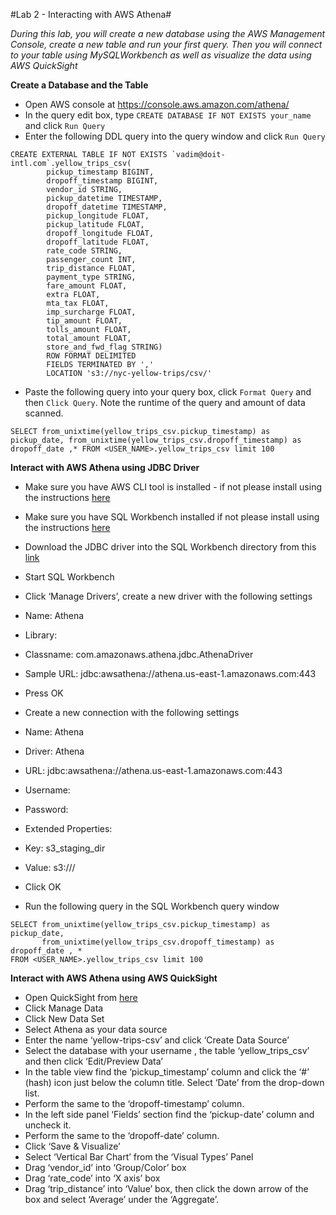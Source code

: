 #Lab 2 - Interacting with AWS Athena#

*During this lab, you will create a new database using the AWS Management Console, create a new table and run your first query. Then you will connect to your table using MySQLWorkbench as well as visualize the data using AWS QuickSight*

**Create a Database and the Table**
 - Open AWS console at https://console.aws.amazon.com/athena/
 - In the query edit box, type ```CREATE DATABASE IF NOT EXISTS your_name``` and click ```Run Query```
 - Enter the following DDL query into the query window and click ```Run Query```
 
 ```
CREATE EXTERNAL TABLE IF NOT EXISTS `vadim@doit-intl.com`.yellow_trips_csv(
         pickup_timestamp BIGINT,
         dropoff_timestamp BIGINT,
         vendor_id STRING,
         pickup_datetime TIMESTAMP,
         dropoff_datetime TIMESTAMP,
         pickup_longitude FLOAT,
         pickup_latitude FLOAT,
         dropoff_longitude FLOAT,
         dropoff_latitude FLOAT,
         rate_code STRING,
         passenger_count INT,
         trip_distance FLOAT,
         payment_type STRING,
         fare_amount FLOAT,
         extra FLOAT,
         mta_tax FLOAT,
         imp_surcharge FLOAT,
         tip_amount FLOAT,
         tolls_amount FLOAT,
         total_amount FLOAT,
         store_and_fwd_flag STRING)
         ROW FORMAT DELIMITED
         FIELDS TERMINATED BY ',' 
         LOCATION 's3://nyc-yellow-trips/csv/'
```
 - Paste the following query into your query box, click ```Format Query``` and then ```Click Query```. Note the runtime of the query and amount of data scanned. 

 ```
SELECT from_unixtime(yellow_trips_csv.pickup_timestamp) as pickup_date, from_unixtime(yellow_trips_csv.dropoff_timestamp) as dropoff_date ,* FROM <USER_NAME>.yellow_trips_csv limit 100
```

**Interact with AWS Athena using JDBC Driver**
 - Make sure you have AWS CLI tool is installed - if not please install using the instructions [here](http://docs.aws.amazon.com/cli/latest/userguide/installing.html)
 - Make sure you have SQL Workbench installed  if not please install using the instructions [here](http://www.sql-workbench.net/downloads.html)
 - Download the JDBC driver into the SQL Workbench directory from this [link](https://s3.amazonaws.com/athena-downloads/drivers/AthenaJDBC41-1.0.0.jar)
 - Start SQL Workbench
 - Click ‘Manage Drivers’, create a new driver with the following settings
  - Name: Athena
  - Library: <Add the path to the Athena JDBC downloaded in the previous step>
  - Classname: com.amazonaws.athena.jdbc.AthenaDriver
  - Sample URL: jdbc:awsathena://athena.us-east-1.amazonaws.com:443
  - Press OK
  
 - Create a new connection with the following settings
  - Name: Athena
  - Driver: Athena
  - URL: jdbc:awsathena://athena.us-east-1.amazonaws.com:443
  - Username: <Your Access Key>
  - Password: <Your Secret Key>
  - Extended Properties:
  - Key: s3_staging_dir
  - Value: s3://<Staging Bucket Name>/
  - Click OK
- Run the following query in the SQL Workbench query window

```
SELECT from_unixtime(yellow_trips_csv.pickup_timestamp) as pickup_date, 
       from_unixtime(yellow_trips_csv.dropoff_timestamp) as dropoff_date , * 
FROM <USER_NAME>.yellow_trips_csv limit 100
```

**Interact with AWS Athena using AWS QuickSight**

 - Open QuickSight from [here](https://us-east-1.quicksight.aws.amazon.com)
 - Click Manage Data
 - Click New Data Set
 - Select Athena as your data source
 - Enter the name ‘yellow-trips-csv’ and click ‘Create Data Source’
 - Select the database with your username , the table ‘yellow_trips_csv’ and then click ‘Edit/Preview Data’
 - In the table view find the ‘pickup_timestamp’ column and click the ‘#’ (hash) icon just below the column title. Select ‘Date’ from the drop-down list.
 - Perform the same to the ‘dropoff-timestamp’ column.
 - In the left side panel ‘Fields’ section find the ‘pickup-date’ column and uncheck it.
 - Perform the same to the ‘dropoff-date’ column.
 - Click ‘Save & Visualize’
 - Select ‘Vertical Bar Chart’ from the ‘Visual Types’ Panel
 - Drag ‘vendor_id’ into ‘Group/Color’ box
 - Drag ‘rate_code’ into ‘X axis’ box
 - Drag ‘trip_distance’ into ‘Value’ box, then click the down arrow of the box and select ‘Average’ under the  ‘Aggregate’.


